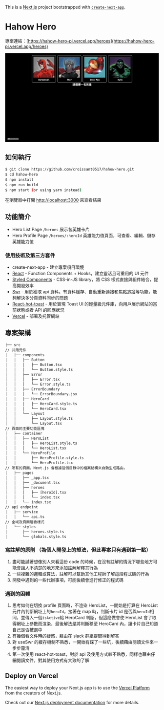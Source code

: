 This is a [Next.js](https://nextjs.org/) project bootstrapped with [`create-next-app`](https://github.com/vercel/next.js/tree/canary/packages/create-next-app).

# Hahow Hero

專案連結：[https://hahow-hero-pi.vercel.app/heroes](https://hahow-hero-pi.vercel.app/heroes)

![](https://github.com/croissant0517/hahow-hero/blob/main/assets/hahow-hero.gif)

## 如何執行

```bash
$ git clone https://github.com/croissant0517/hahow-hero.git
$ cd hahow-hero
$ npm install
$ npm run build
$ npm start (or using yarn instead)
```

在瀏覽器中打開 [http://localhost:3000](http://localhost:3000) 來查看結果

## 功能簡介

- Hero List Page `/heroes`
  展示各英雄卡片
- Hero Profile Page `/heroes/:heroId`
  英雄能力值頁面，可查看、編輯、儲存英雄能力值

### 使用技術及第三方套件

- create-next-app - 建立專案項目環境
- [React](https://react.dev/) - Function Components + Hooks，建立靈活且可重用的 UI 元件
- [Styled Components](https://styled-components.com/) - CSS-in-JS library，將 CSS 樣式直接與組件結合，提高開發效率
- [Swr]("https://swr.vercel.app) - 用於獲取 api 資料。有資料緩存、自動重新連接和焦點追蹤等功能，能夠解決多分頁資料同步的問題
- [React-hot-toast](https://react-hot-toast.com/) - 用於實現 Toast UI 的輕量級元件庫，向用戶展示網站的當前狀態或者 API 的回應狀況
- [Vercel](https://vercel.com/) - 部署及托管網站

## 專案架構

```
├── src
// 共用元件
│   ├── components
│   │   ├── Button
│   │   │   ├── Button.tsx
│   │   │   └── Button.style.ts
│   │   ├── Error
│   │   │   ├── Error.tsx
│   │   │   └── Error.style.ts
│   │   ├── ErrorBoundary
│   │   │   └── ErrorBoundary.jsx
│   │   ├── HeroCard
│   │   │   ├── HeroCard.style.ts
│   │   │   └── HeroCard.tsx
│   │   └── Layout
│   │       ├── Layout.style.ts
│   │       └── Layout.tsx
// 頁面的主要功能區塊
│   ├── container
│   │   ├── HeroList
│   │   │   ├── HeroList.style.ts
│   │   │   └── HeroList.tsx
│   │   └── HeroProfile
│   │       ├── HeroProfile.style.ts
│   │       └── HeroProfile.tsx
// 所有的頁面，Next.js 會根據這個目錄中的檔案結構來自動生成路由。
│   ├── pages
│   │   ├── _app.tsx
│   │   ├── _document.tsx
│   │   ├── heroes
│   │   │   ├── [heroId].tsx
│   │   │   └── index.tsx
│   │   └── index.tsx
// api endpoint
│   ├── service
│   │   └── api.ts
// 全域及頁面層級樣式
│   └── styles
│       ├── heroes.style.ts
│       └── globals.style.ts
```

### 寫註解的原則 （為個人開發上的想法，但此專案只有遇到第一點）

1. 盡可能試著想像別人來看這份 code 的時候，在沒有註解的情況下哪些地方可能會讓人不清楚的地方來添加註解解釋其行為
2. 一些複雜的邏輯或算法，註解可以幫助其他工程師了解這段程式碼的行為
3. 開發中遇到的一些代辦事項，可能後續會進行修正的程式碼

### 遇到的困難

1. 思考如何在切換 profile 頁面時，不渲染 HeroList，一開始是打算在 HeroList 元件內判斷網址上的`heroId`，接著在 map 時，判斷卡片 id 是否與`heroId`相同，並傳入一個`isActive`給 HeroCard 判斷，但這麼做會使 HeroList 會了取得網址上參數而渲染，最後解法是將判斷移至 HeroCard 內，讓卡片自己知道自己是否被選中
2. 有幾個看文件時的疑惑，藉由在 slack 群組提問得到解答
3. 對 useSwr 的緩存機制不熟悉，一開始有踩了一些坑，後續藉由閱讀文件來一步步釐清
4. 第一次使用 react-hot-toast，對於 api 及使用方式較不熟悉，同樣也藉由仔細閱讀文件，對其使用方式有大致的了解

## Deploy on Vercel

The easiest way to deploy your Next.js app is to use the [Vercel Platform](https://vercel.com/new?utm_medium=default-template&filter=next.js&utm_source=create-next-app&utm_campaign=create-next-app-readme) from the creators of Next.js.

Check out our [Next.js deployment documentation](https://nextjs.org/docs/deployment) for more details.
